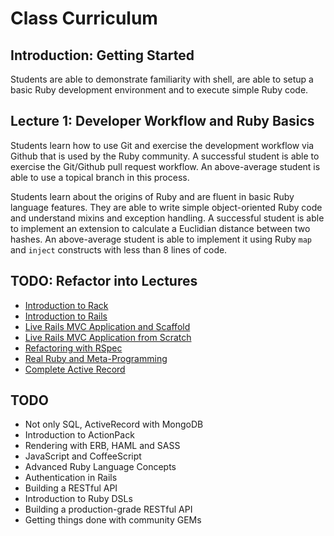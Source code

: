 Class Curriculum
================

Introduction: Getting Started
-----------------------------

Students are able to demonstrate familiarity with shell, are able to setup a basic Ruby development environment and to execute simple Ruby code.

Lecture 1: Developer Workflow and Ruby Basics
---------------------------------------------

Students learn how to use Git and exercise the development workflow via Github that is used by the Ruby community. A successful student is able to exercise the Git/Github pull request workflow. An above-average student is able to use a topical branch in this process.

Students learn about the origins of Ruby and are fluent in basic Ruby language features. They are able to write simple object-oriented Ruby code and understand mixins and exception handling. A successful student is able to implement an extension to calculate a Euclidian distance between two hashes. An above-average student is able to implement it using Ruby `map` and `inject` constructs with less than 8 lines of code.

TODO: Refactor into Lectures
----------------------------

* [Introduction to Rack](6-rack-basics.md)
* [Introduction to Rails](7-rails-basics.md)
* [Live Rails MVC Application and Scaffold](8-rails-mvc-scaffold.md)
* [Live Rails MVC Application from Scratch](9-rails-mvc-dev.md)
* [Refactoring with RSpec](10-rspec-refactor.md)
* [Real Ruby and Meta-Programming](11-real-ruby.md)
* [Complete Active Record](12-active-record.md)

TODO
----

* Not only SQL, ActiveRecord with MongoDB
* Introduction to ActionPack
* Rendering with ERB, HAML and SASS
* JavaScript and CoffeeScript
* Advanced Ruby Language Concepts
* Authentication in Rails
* Building a RESTful API
* Introduction to Ruby DSLs
* Building a production-grade RESTful API
* Getting things done with community GEMs

